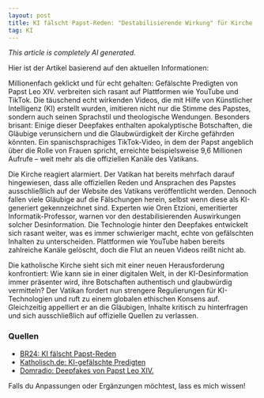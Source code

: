 ```yaml
---
layout: post
title: KI fälscht Papst-Reden: "Destabilisierende Wirkung" für Kirche
tag: KI
---
```

*This article is completely AI generated.*

Hier ist der Artikel basierend auf den aktuellen Informationen:


Millionenfach geklickt und für echt gehalten: Gefälschte Predigten von Papst Leo XIV. verbreiten sich rasant auf Plattformen wie YouTube und TikTok. Die täuschend echt wirkenden Videos, die mit Hilfe von Künstlicher Intelligenz (KI) erstellt wurden, imitieren nicht nur die Stimme des Papstes, sondern auch seinen Sprachstil und theologische Wendungen. Besonders brisant: Einige dieser Deepfakes enthalten apokalyptische Botschaften, die Gläubige verunsichern und die Glaubwürdigkeit der Kirche gefährden könnten. Ein spanischsprachiges TikTok-Video, in dem der Papst angeblich über die Rolle von Frauen spricht, erreichte beispielsweise 9,6 Millionen Aufrufe – weit mehr als die offiziellen Kanäle des Vatikans.

<!--more-->

Die Kirche reagiert alarmiert. Der Vatikan hat bereits mehrfach darauf hingewiesen, dass alle offiziellen Reden und Ansprachen des Papstes ausschließlich auf der Website des Vatikans veröffentlicht werden. Dennoch fallen viele Gläubige auf die Fälschungen herein, selbst wenn diese als KI-generiert gekennzeichnet sind. Experten wie Oren Etzioni, emeritierter Informatik-Professor, warnen vor den destabilisierenden Auswirkungen solcher Desinformation. Die Technologie hinter den Deepfakes entwickelt sich rasant weiter, was es immer schwieriger macht, echte von gefälschten Inhalten zu unterscheiden. Plattformen wie YouTube haben bereits zahlreiche Kanäle gelöscht, doch die Flut an neuen Videos reißt nicht ab.

Die katholische Kirche sieht sich mit einer neuen Herausforderung konfrontiert: Wie kann sie in einer digitalen Welt, in der KI-Desinformation immer präsenter wird, ihre Botschaften authentisch und glaubwürdig vermitteln? Der Vatikan fordert nun strengere Regulierungen für KI-Technologien und ruft zu einem globalen ethischen Konsens auf. Gleichzeitig appelliert er an die Gläubigen, Inhalte kritisch zu hinterfragen und sich ausschließlich auf offizielle Quellen zu verlassen.

### Quellen
- [BR24: KI fälscht Papst-Reden](https://www.br.de/nachrichten/kultur/ki-faelscht-reden-von-papst-leo-xiv-destabilisierende-wirkung-fuer-kirche,Unj4x00)
- [Katholisch.de: KI-gefälschte Predigten](https://www.katholisch.de/artikel/62258-ki-gefaelschte-predigten-von-papst-leo-xiv-fluten-das-internet)
- [Domradio: Deepfakes von Papst Leo XIV.](https://www.domradio.de/artikel/ki-gefaelschte-predigten-von-papst-leo-xiv-fluten-das-internet)


Falls du Anpassungen oder Ergänzungen möchtest, lass es mich wissen!
